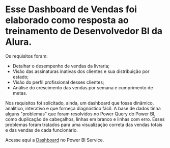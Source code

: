 # Esse Dashboard de Vendas foi elaborado como resposta ao treinamento de Desenvolvedor BI da Alura.
Os requisitos foram:

- Detalhar o desempenho de vendas da livraria;
- Visão das assinaturas inativas dos clientes e sua distribuição por estado;
- Visão do perfil profissional desses clientes;
- Análise do crescimento das vendas por semana e cumprimento de metas.

Nos requisitos foi solicitado, ainda, um dashboard que fosse dinâmico, analítico, interativo e que forneça diagnóstico fácil.
A base de dados tinha alguns "problemas" que foram resolvidos no Power Query do Power BI, como duplicação de cabeçalhos, linhas em branco e linhas com erro. Esses problemas foram tratados para uma visualização correta das vendas totais e das vendas de cada funcionário.

Acesse aqui a [Dashboard](https://app.powerbi.com/view?r=eyJrIjoiNzEyNTVmZTgtNmE2Zi00ZWU3LWExZTItNjgxNTgzYWI5ZWRhIiwidCI6ImM1M2ZhNGY5LTRkZTAtNGY3OS1iYjgwLTRkYzE2NjE3YzU3ZSJ9) no Power BI Service.
